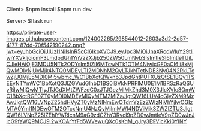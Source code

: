 Client>
$npm install
$npm run dev


Server>
$flask run


https://private-user-images.githubusercontent.com/124002265/298544012-2603a3d2-2d57-4177-87dd-70f542190242.png?jwt=eyJhbGciOiJIUzI1NiIsInR5cCI6IkpXVCJ9.eyJpc3MiOiJnaXRodWIuY29tIiwiYXVkIjoicmF3LmdpdGh1YnVzZXJjb250ZW50LmNvbSIsImtleSI6ImtleTUiLCJleHAiOjE3MDU5NTk2ODYsIm5iZiI6MTcwNTk1OTM4NiwicGF0aCI6Ii8xMjQwMDIyNjUvMjk4NTQ0MDEyLTI2MDNhM2QyLTJkNTctNDE3Ny04N2RkLTcwZjU0MjE5MDI0Mi5wbmc_WC1BbXotQWxnb3JpdGhtPUFXUzQtSE1BQy1TSEEyNTYmWC1BbXotQ3JlZGVudGlhbD1BS0lBVkNPRFlMU0E1M1BRSzRaQSUyRjIwMjQwMTIyJTJGdXMtZWFzdC0xJTJGczMlMkZhd3M0X3JlcXVlc3QmWC1BbXotRGF0ZT0yMDI0MDEyMlQyMTM2MjZaJlgtQW16LUV4cGlyZXM9MzAwJlgtQW16LVNpZ25hdHVyZT0yMzNlNmEwOTdmYzEzZWIzNjVhYjIwOGIzMTA0YmI1NDEwOTM2OTcxNmU4NzQyMjlmMWI4NDViMjk3ZWZlZTU3JlgtQW16LVNpZ25lZEhlYWRlcnM9aG9zdCZhY3Rvcl9pZD0wJmtleV9pZD0wJnJlcG9faWQ9MCJ9.2wKOArYfFd5WVewuQXc0sKqM_qJry3E9VicKki0YINY
